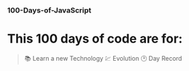 ### 100-Days-of-JavaScript

# This 100 days of code are for:

> 📚 Learn a new Technology
> 💹 Evolution
> 🕑 Day Record
